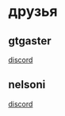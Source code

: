 # друзья

## gtgaster

[discord](https://discord.com/users/995011306597925055)

## nelsoni

[discord](https://discord.com/users/802521064059305984)
